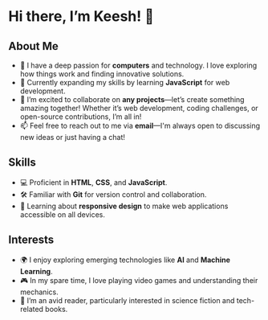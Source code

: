 
# Hi there, I’m Keesh! 👋

## About Me
- 👀 I have a deep passion for **computers** and technology. I love exploring how things work and finding innovative solutions.
- 🌱 Currently expanding my skills by learning **JavaScript** for web development.
- 💞️ I’m excited to collaborate on **any projects**—let’s create something amazing together! Whether it’s web development, coding challenges, or open-source contributions, I’m all in!
- 📫 Feel free to reach out to me via **email**—I'm always open to discussing new ideas or just having a chat!

## Skills
- 💻 Proficient in **HTML**, **CSS**, and **JavaScript**.
- 🛠 Familiar with **Git** for version control and collaboration.
- 📱 Learning about **responsive design** to make web applications accessible on all devices.

## Interests
- 🌍 I enjoy exploring emerging technologies like **AI** and **Machine Learning**.
- 🎮 In my spare time, I love playing video games and understanding their mechanics.
- 📖 I’m an avid reader, particularly interested in science fiction and tech-related books.

<!---
KeeshPeesh/KeeshPeesh is a ✨ special ✨ repository because this `README.md` appears on my GitHub profile.
Click the Preview link to view any changes I’ve made.
--->
